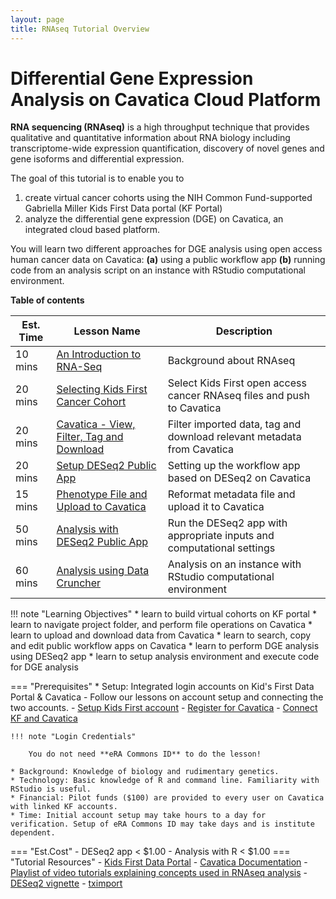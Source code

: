 ```yaml
---
layout: page
title: RNAseq Tutorial Overview
---
```


Differential Gene Expression Analysis on Cavatica Cloud Platform
====================================================================

**RNA sequencing (RNAseq)** is a high throughput technique that provides qualitative and quantitative information about RNA biology including transcriptome-wide expression quantification, discovery of novel genes and gene isoforms and differential expression.

The goal of this tutorial is to enable you to </br>

1. create virtual cancer cohorts using the NIH Common Fund-supported Gabriella Miller Kids First Data portal (KF Portal) </br>
2. analyze the differential gene expression (DGE) on Cavatica, an integrated cloud based platform.

You will learn two different approaches for DGE analysis using open access human cancer data on Cavatica: **(a)** using a public workflow app
**(b)** running code from an analysis script on an instance with RStudio computational environment.

**Table of contents**

| Est. Time| Lesson Name | Description|
| ---|--------|--------|
| 10 mins |[An Introduction to RNA-Seq](./rna-seq_2.md)| Background about RNAseq
| 20 mins |[Selecting Kids First Cancer Cohort](./rna-seq_3.md)| Select Kids First open access cancer RNAseq files and push to Cavatica  |
| 20 mins |[Cavatica - View, Filter, Tag and Download](./rna-seq_4.md) | Filter imported data, tag and download relevant metadata from Cavatica |
| 20 mins |[Setup DESeq2 Public App](./rna-seq_5.md)| Setting up the workflow app based on DESeq2 on Cavatica |
| 15 mins |[Phenotype File and Upload to Cavatica](./rna-seq_6.md) | Reformat metadata file and upload it to Cavatica |
| 50 mins |[Analysis with DESeq2 Public App](./rna-seq_7.md) | Run the DESeq2 app with appropriate inputs and computational settings |
| 60 mins |[Analysis using Data Cruncher](./rna-seq_8.md) | Analysis on an instance with RStudio computational environment |

!!! note "Learning Objectives"
    * learn to build virtual cohorts on KF portal
    * learn to navigate project folder, and perform file operations on Cavatica
    * learn to upload and download data from Cavatica
    * learn to search, copy and edit public workflow apps on Cavatica
    * learn to perform DGE analysis using DESeq2 app
    * learn to setup analysis environment and execute code for DGE analysis

=== "Prerequisites"
    * Setup: Integrated login accounts on Kid's First Data Portal & Cavatica - Follow our lessons on account setup and connecting the two accounts.
           - [Setup Kids First account](../Kids-First/Portal-Setup-And-Permissions/KF_3_KF_Registration.md)
           - [Register for Cavatica](../Kids-First/Portal-Setup-And-Permissions/KF_4_Cavatica_Registration.md)
           - [Connect KF and Cavatica](../Kids-First/Portal-Setup-And-Permissions/KF_5_ConnectingAccounts.md)

    !!! note "Login Credentials"

        You do not need **eRA Commons ID** to do the lesson!

    * Background: Knowledge of biology and rudimentary genetics.
    * Technology: Basic knowledge of R and command line. Familiarity with RStudio is useful.
    * Financial: Pilot funds ($100) are provided to every user on Cavatica with linked KF accounts.
    * Time: Initial account setup may take hours to a day for verification. Setup of eRA Commons ID may take days and is institute dependent.
=== "Est.Cost"
    - DESeq2 app < $1.00
    - Analysis with R < $1.00
=== "Tutorial Resources"
    - [Kids First Data Portal](https://kidsfirstdrc.org)
    - [Cavatica Documentation](https://docs.cavatica.org/docs/getting-started)
    - [Playlist of video tutorials explaining concepts used in RNAseq analysis](https://www.youtube.com/playlist?list=PLblh5JKOoLUJo2Q6xK4tZElbIvAACEykp)
    - [DESeq2 vignette](https://bioconductor.org/packages/release/bioc/vignettes/DESeq2/inst/doc/DESeq2.html#how-do-i-use-vst-or-rlog-data-for-differential-testing)
    - [tximport](https://bioconductor.org/packages/release/bioc/vignettes/tximport/inst/doc/tximport.html)
